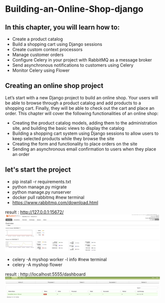 # Building-an-Online-Shop-django

<h2>In this chapter, you will learn how to:</h2>

- Create a product catalog
- Build a shopping cart using Django sessions
- Create custom context processors
- Manage customer orders
- Configure Celery in your project with RabbitMQ as a message broker
- Send asynchronous notifications to customers using Celery
- Monitor Celery using Flower

<h2>Creating an online shop project</h2>

Let’s start with a new Django project to build an online shop. Your users will be able to browse through a product catalog and add products to a shopping cart. Finally, they will be able to check out the cart and place an order. This chapter will cover the following functionalities of an online shop:

- Creating the product catalog models, adding them to the administration site, and building the basic views to display the catalog
- Building a shopping cart system using Django sessions to allow users to keep selected products while they browse the site
- Creating the form and functionality to place orders on the site
- Sending an asynchronous email confirmation to users when they place an order


<h2>let's start the project</h2>

- pip install -r requirements.txt
- python manage.py migrate
- python manage.py runserver
- docker pull rabbitmq #new terminal
- https://www.rabbitmq.com/download.html

result : http://127.0.0.1:15672/
<img width="800" src="img_readme/Rabbit.png">

- celery -A myshop worker -l info #new terminal
- celery -A myshop flower

result : http://localhost:5555/dashboard
<img width="800" src="img_readme/Flowet.png">
